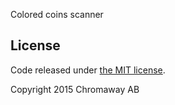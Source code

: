 Colored coins scanner

## License

Code released under [the MIT license](LICENSE).

Copyright 2015 Chromaway AB
